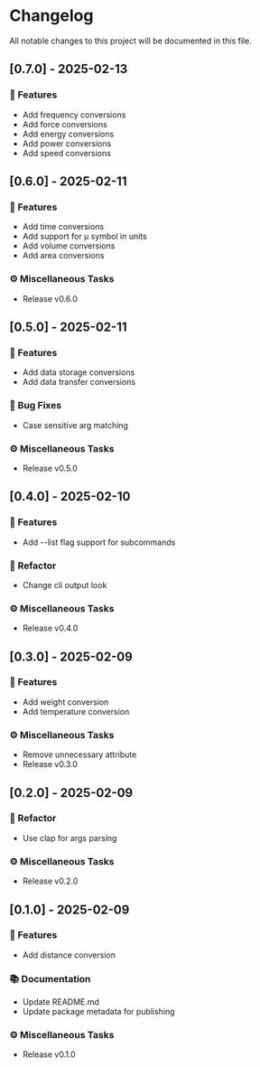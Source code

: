 # Changelog

All notable changes to this project will be documented in this file.

## [0.7.0] - 2025-02-13

### 🚀 Features

- Add frequency conversions
- Add force conversions
- Add energy conversions
- Add power conversions
- Add speed conversions

## [0.6.0] - 2025-02-11

### 🚀 Features

- Add time conversions
- Add support for µ symbol in units
- Add volume conversions
- Add area conversions

### ⚙️ Miscellaneous Tasks

- Release v0.6.0

## [0.5.0] - 2025-02-11

### 🚀 Features

- Add data storage conversions
- Add data transfer conversions

### 🐛 Bug Fixes

- Case sensitive arg matching

### ⚙️ Miscellaneous Tasks

- Release v0.5.0

## [0.4.0] - 2025-02-10

### 🚀 Features

- Add --list flag support for subcommands

### 🚜 Refactor

- Change cli output look

### ⚙️ Miscellaneous Tasks

- Release v0.4.0

## [0.3.0] - 2025-02-09

### 🚀 Features

- Add weight conversion
- Add temperature conversion

### ⚙️ Miscellaneous Tasks

- Remove unnecessary attribute
- Release v0.3.0

## [0.2.0] - 2025-02-09

### 🚜 Refactor

- Use clap for args parsing

### ⚙️ Miscellaneous Tasks

- Release v0.2.0

## [0.1.0] - 2025-02-09

### 🚀 Features

- Add distance conversion

### 📚 Documentation

- Update README.md
- Update package metadata for publishing

### ⚙️ Miscellaneous Tasks

- Release v0.1.0

<!-- generated by git-cliff -->
